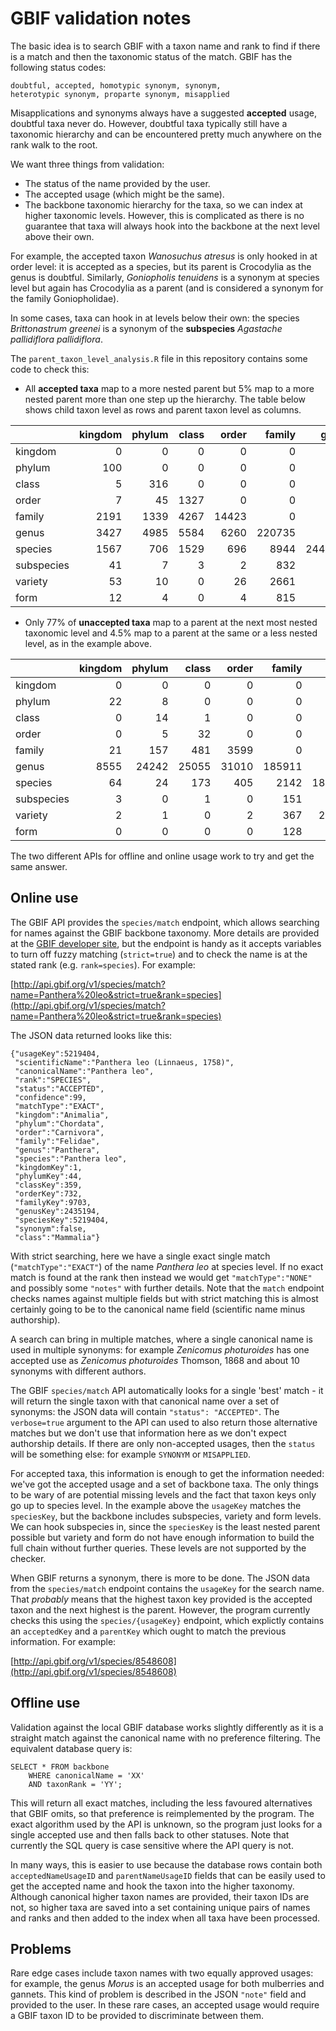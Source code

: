 # GBIF validation notes

The basic idea is to search GBIF with a taxon name and rank to find if there is a match and then the
taxonomic status of the match. GBIF has the following status codes:

    doubtful, accepted, homotypic synonym, synonym,
    heterotypic synonym, proparte synonym, misapplied

Misapplications and synonyms always have a suggested **accepted** usage, doubtful taxa never do. However,
doubtful taxa typically still have a taxonomic hierarchy and can be encountered pretty much anywhere on
the rank walk to the root.

We want three things from validation:

* The status of the name provided by the user.
* The accepted usage (which might be the same).
* The backbone taxonomic hierarchy for the taxa, so we can index at higher taxonomic levels. However, this is complicated as there is no guarantee that taxa will always hook into the backbone at the next level above their own.

For example, the accepted taxon _Wanosuchus atresus_ is only hooked in at order level: it is accepted as
a species, but its parent is Crocodylia as the genus is doubtful. Similarly, _Goniopholis tenuidens_ is a
synonym at species level but again has Crocodylia as a parent (and is considered a synonym for the family
Goniopholidae).

  In some cases, taxa can hook in at levels below their own: the species _Brittonastrum greenei_ is a
  synonym of the **subspecies** _Agastache pallidiflora pallidiflora_.

  The `parent_taxon_level_analysis.R` file in this repository contains some code to check this:
  
  * All **accepted taxa** map to a more nested parent but 5% map to a more nested parent more than one
    step up the hierarchy. The table below shows child taxon level as rows and parent taxon level as
    columns.

  |           | kingdom| phylum| class| order| family|   genus| species| subspecies| variety| form|
  |:----------|-------:|------:|-----:|-----:|------:|-------:|-------:|----------:|-------:|----:|
  |kingdom    |       0|      0|     0|     0|      0|       0|       0|          0|       0|    0|
  |phylum     |     100|      0|     0|     0|      0|       0|       0|          0|       0|    0|
  |class      |       5|    316|     0|     0|      0|       0|       0|          0|       0|    0|
  |order      |       7|     45|  1327|     0|      0|       0|       0|          0|       0|    0|
  |family     |    2191|   1339|  4267| 14423|      0|       0|       0|          0|       0|    0|
  |genus      |    3427|   4985|  5584|  6260| 220735|       0|       0|          0|       0|    0|
  |species    |    1567|    706|  1529|   696|   8944| 2449414|       0|          0|       0|    0|
  |subspecies |      41|      7|     3|     2|    832|     268|  200902|          0|       0|    0|
  |variety    |      53|     10|     0|    26|   2661|      50|   82914|         32|       0|    0|
  |form       |      12|      4|     0|     4|    815|      18|   19272|          0|      56|    0|

  * Only 77% of **unaccepted taxa** map to a parent at the next most nested taxonomic level and 4.5% map
    to a parent at the same or a less nested level, as in the example above.

  |           | kingdom| phylum| class| order| family|   genus| species| subspecies| variety| form|
  |:----------|-------:|------:|-----:|-----:|------:|-------:|-------:|----------:|-------:|----:|
  |kingdom    |       0|      0|     0|     0|      0|       0|       0|          0|       0|    0|
  |phylum     |      22|      8|     0|     0|      0|       0|       0|          0|       0|    0|
  |class      |       0|     14|     1|     0|      0|       0|       0|          0|       0|    0|
  |order      |       0|      5|    32|     0|      0|       0|       0|          0|       0|    0|
  |family     |      21|    157|   481|  3599|      0|       0|       0|          0|       0|    0|
  |genus      |    8555|  24242| 25055| 31010| 185911|       0|       0|          0|       0|    0|
  |species    |      64|     24|   173|   405|   2142| 1886329|  121225|         84|       5|    0|
  |subspecies |       3|      0|     1|     0|    151|   77512|   26266|         13|       0|    0|
  |variety    |       2|      1|     0|     2|    367|  212954|   50062|         47|       4|    0|
  |form       |       0|      0|     0|     0|    128|   48126|   10449|          3|       2|    0|

The two different APIs for offline and online usage work to try and get the same answer.

## Online use

The GBIF API provides the `species/match` endpoint, which allows searching for names against the GBIF
backbone taxonomy. More details are provided at the [GBIF developer
site](https://www.gbif.org/developer/species), but the endpoint is handy as it accepts variables to turn
off fuzzy matching (`strict=true`) and to check the name is at the stated rank (e.g. `rank=species`). For
example:

[http://api.gbif.org/v1/species/match?name=Panthera%20leo&strict=true&rank=species](http://api.gbif.org/v1/species/match?name=Panthera%20leo&strict=true&rank=species)

The JSON data returned looks like this:
```{json}
{"usageKey":5219404,
 "scientificName":"Panthera leo (Linnaeus, 1758)",
 "canonicalName":"Panthera leo",
 "rank":"SPECIES",
 "status":"ACCEPTED",
 "confidence":99,
 "matchType":"EXACT",
 "kingdom":"Animalia",
 "phylum":"Chordata",
 "order":"Carnivora",
 "family":"Felidae",
 "genus":"Panthera",
 "species":"Panthera leo",
 "kingdomKey":1,
 "phylumKey":44,
 "classKey":359,
 "orderKey":732,
 "familyKey":9703,
 "genusKey":2435194,
 "speciesKey":5219404,
 "synonym":false,
 "class":"Mammalia"}
```

With strict searching, here we have a single exact single match (`"matchType":"EXACT"`) of the name
_Panthera leo_ at species level. If no exact match is found at the rank then instead we would get
`"matchType":"NONE"` and possibly some `"notes"` with further details. Note that the `match` endpoint
checks names against multiple fields but with strict matching this is almost certainly going to be to the
canonical name field (scientific name minus authorship).

A search can bring in multiple matches, where a single canonical name is used in multiple synonyms: for
example _Zenicomus photuroides_ has one accepted use as _Zenicomus photuroides_ Thomson, 1868 and about
10 synonyms with different authors.

The GBIF `species/match` API automatically looks for a single 'best' match - it will return the single
taxon with that canonical name over a set of synonyms: the JSON data will contain `"status": "ACCEPTED"`.
The `verbose=true` argument to the API can used to also return those alternative matches but we don't use
that information here as we don't expect authorship details. If there are only non-accepted usages, then
the `status` will be something else: for example `SYNONYM` or `MISAPPLIED`.

For accepted taxa, this information is enough to get the information needed: we've got the accepted usage
and a set of backbone taxa. The only things to be wary of are potential missing levels and the fact that
taxon keys only go up to species level. In the example above the `usageKey` matches the `speciesKey`, but
the backbone includes subspecies, variety and form levels. We can hook subspecies in, since the
`speciesKey` is the least nested parent possible but variety and form do not have enough information to
build the full chain without further queries. These levels are not supported by the checker.

When GBIF returns a synonym, there is more to be done. The JSON data from the `species/match` endpoint
contains the `usageKey` for the search name. That _probably_ means that the highest taxon key provided is
the accepted taxon and the next highest is the parent. However, the program currently checks this using
the `species/{usageKey}` endpoint, which explictly contains an `acceptedKey` and a `parentKey` which
ought to match the previous information. For example:

[http://api.gbif.org/v1/species/8548608](http://api.gbif.org/v1/species/8548608)

## Offline use

Validation against the local GBIF database works slightly differently as it is a straight match against
the canonical name with no preference filtering. The equivalent database query is:

```{SQL}
SELECT * FROM backbone
    WHERE canonicalName = 'XX'
    AND taxonRank = 'YY';
```

This will return all exact matches, including the less favoured alternatives that GBIF omits, so that
preference is reimplemented by the program. The exact algorithm used by the API is unknown, so the
program just looks for a single accepted use and then falls back to other statuses. Note that currently
the SQL query is case sensitive where the API query is not.

In many ways, this is easier to use because the database rows contain both `acceptedNameUsageID` and
`parentNameUsageID` fields that can be easily used to get the accepted name and hook the taxon into the
higher taxonomy. Although canonical higher taxon names are provided, their taxon IDs are not, so higher
taxa are saved into a set containing unique pairs of names and ranks and then added to the index when all
taxa have been processed.

## Problems

Rare edge cases include taxon names with two equally approved usages: for example, the genus _Morus_ is
an accepted usage for both mulberries and gannets. This kind of problem is described in the JSON `"note"`
field and provided to the user. In these rare cases, an accepted usage would require a GBIF taxon ID to
be provided to discriminate between them.

